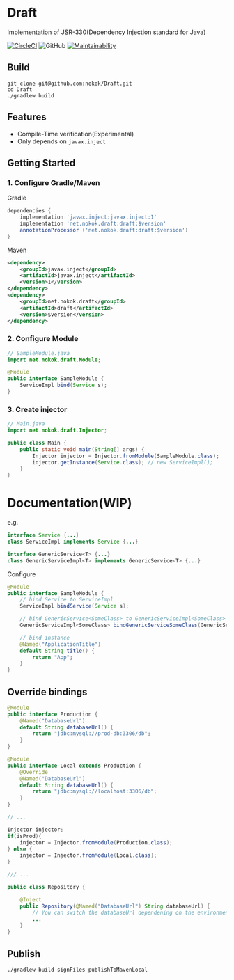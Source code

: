 # Draft
Implementation of JSR-330(Dependency Injection standard for Java)

[![CircleCI](https://circleci.com/gh/nokok/Draft.svg?style=svg)](https://circleci.com/gh/nokok/Draft)
![GitHub](https://img.shields.io/github/license/nokok/Draft)
[![Maintainability](https://api.codeclimate.com/v1/badges/8ade7f5db96df3a44de5/maintainability)](https://codeclimate.com/github/nokok/Draft/maintainability)

## Build

```
git clone git@github.com:nokok/Draft.git
cd Draft
./gradlew build
```

## Features

- Compile-Time verification(Experimental)
- Only depends on `javax.inject`

## Getting Started

### 1. Configure Gradle/Maven

Gradle
```groovy
dependencies {
    implementation 'javax.inject:javax.inject:1'
    implementation 'net.nokok.draft:draft:$version'
    annotationProcessor ('net.nokok.draft:draft:$version')
}
```

Maven
```xml
<dependency>
    <groupId>javax.inject</groupId>
    <artifactId>javax.inject</artifactId>
    <version>1</version>
</dependency>
<dependency>
    <groupId>net.nokok.draft</groupId>
    <artifactId>draft</artifactId>
    <version>$version</version>
</dependency>
```

### 2. Configure Module

```java
// SampleModule.java
import net.nokok.draft.Module;

@Module
public interface SampleModule {
    ServiceImpl bind(Service s);
}
```

### 3. Create injector

```java
// Main.java
import net.nokok.draft.Injector;

public class Main {
    public static void main(String[] args) {
        Injector injector = Injector.fromModule(SampleModule.class);
        injector.getInstance(Service.class); // new ServiceImpl();
    }
}
```

# Documentation(WIP)

e.g.
```java
interface Service {...}
class ServiceImpl implements Service {...}

interface GenericService<T> {...}
class GenericServiceImpl<T> implements GenericService<T> {...}
```

Configure

```java
@Module
public interface SampleModule {
    // bind Service to ServiceImpl
    ServiceImpl bindService(Service s);

    // bind GenericService<SomeClass> to GenericServiceImpl<SomeClass>
    GenericServiceImpl<SomeClass> bindGenericServiceSomeClass(GenericService<SomeClass> s);

    // bind instance
    @Named("ApplicationTitle")
    default String title() {
        return "App";
    }
}
```

## Override bindings

```java
@Module
public interface Production {
    @Named("DatabaseUrl")
    default String databaseUrl() {
        return "jdbc:mysql://prod-db:3306/db";
    }
}

@Module
public interface Local extends Production {
    @Override
    @Named("DatabaseUrl")
    default String databaseUrl() {
        return "jdbc:mysql://localhost:3306/db";
    }
}

// ...

Injector injector;
if(isProd){
    injector = Injector.fromModule(Production.class);
} else {
    injector = Injector.fromModule(Local.class);
}

/// ...

public class Repository {

    @Inject
    public Repository(@Named("DatabaseUrl") String databaseUrl) {
        // You can switch the databaseUrl dependening on the environment
        ...
    }
}

```

## Publish

```
./gradlew build signFiles publishToMavenLocal
```
